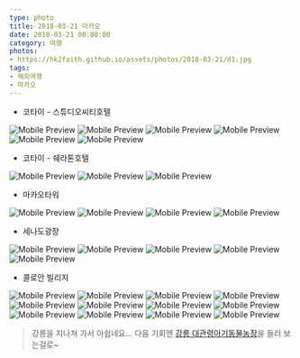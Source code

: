 ```yaml
---
type: photo
title: 2018-03-21 마카오
date: 2018-03-21 00:00:00
category: 여행
photos:
- https://hk2faith.github.io/assets/photos/2018-03-21/d1.jpg
tags:
- 해외여행
- 마카오
---
```


<!-- more -->

* 코타이 - 스튜디오씨티호텔

![Mobile Preview](https://hk2faith.github.io/assets/photos/2018-03-21/c1.jpg)
![Mobile Preview](https://hk2faith.github.io/assets/photos/2018-03-21/c2.jpg)
![Mobile Preview](https://hk2faith.github.io/assets/photos/2018-03-21/c3.jpg)
![Mobile Preview](https://hk2faith.github.io/assets/photos/2018-03-21/c4.jpg)
![Mobile Preview](https://hk2faith.github.io/assets/photos/2018-03-21/c5.jpg)
![Mobile Preview](https://hk2faith.github.io/assets/photos/2018-03-21/c6.jpg)

* 코타이 - 쉐라톤호텔

![Mobile Preview](https://hk2faith.github.io/assets/photos/2018-03-21/s1.jpg)
![Mobile Preview](https://hk2faith.github.io/assets/photos/2018-03-21/s2.jpg)
![Mobile Preview](https://hk2faith.github.io/assets/photos/2018-03-21/s3.jpg)

* 마카오타워

![Mobile Preview](https://hk2faith.github.io/assets/photos/2018-03-21/t1.jpg)
![Mobile Preview](https://hk2faith.github.io/assets/photos/2018-03-21/t2.jpg)
![Mobile Preview](https://hk2faith.github.io/assets/photos/2018-03-21/t3.jpg)
![Mobile Preview](https://hk2faith.github.io/assets/photos/2018-03-21/t4.jpg)

* 세나도광장

![Mobile Preview](https://hk2faith.github.io/assets/photos/2018-03-21/d1.jpg)
![Mobile Preview](https://hk2faith.github.io/assets/photos/2018-03-21/d2.jpg)
![Mobile Preview](https://hk2faith.github.io/assets/photos/2018-03-21/d3.jpg)
![Mobile Preview](https://hk2faith.github.io/assets/photos/2018-03-21/d4.jpg)
![Mobile Preview](https://hk2faith.github.io/assets/photos/2018-03-21/d5.jpg)

* 콜로안 빌리지 

![Mobile Preview](https://hk2faith.github.io/assets/photos/2018-03-21/r1.jpg)
![Mobile Preview](https://hk2faith.github.io/assets/photos/2018-03-21/r2.jpg)
![Mobile Preview](https://hk2faith.github.io/assets/photos/2018-03-21/r3.jpg)
![Mobile Preview](https://hk2faith.github.io/assets/photos/2018-03-21/r4.jpg)
![Mobile Preview](https://hk2faith.github.io/assets/photos/2018-03-21/r5.jpg)
![Mobile Preview](https://hk2faith.github.io/assets/photos/2018-03-21/r6.jpg)
![Mobile Preview](https://hk2faith.github.io/assets/photos/2018-03-21/r7.jpg)
![Mobile Preview](https://hk2faith.github.io/assets/photos/2018-03-21/r8.jpg)
![Mobile Preview](https://hk2faith.github.io/assets/photos/2018-03-21/r9.jpg)
![Mobile Preview](https://hk2faith.github.io/assets/photos/2018-03-21/r10.jpg)
![Mobile Preview](https://hk2faith.github.io/assets/photos/2018-03-21/r11.jpg)
![Mobile Preview](https://hk2faith.github.io/assets/photos/2018-03-21/r12.jpg)


> 강릉을 지나쳐 가서 아쉽네요... 다음 기회엔 [강릉 대관령아기동물농장](http://xn--zb0bow27elwbc5a70pjyf5lxz2e.kr/)을 들러 보는걸로~
